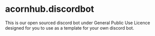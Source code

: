# acornhub.discordbot
This is our open sourced discord bot under General Public Use Licence designed for you to use as a template for your own discord bot.
